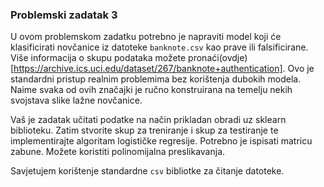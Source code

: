 ### Problemski zadatak 3

U ovom problemskom zadatku potrebno je napraviti model koji će klasificirati novčanice iz datoteke `banknote.csv` kao prave ili falsificirane. Više informacija o skupu podataka možete pronaći(ovdje)[https://archive.ics.uci.edu/dataset/267/banknote+authentication]. Ovo je standardni pristup realnim problemima bez korištenja dubokih modela. Naime svaka od ovih značajki je ručno konstruirana na temelju nekih svojstava slike lažne novčanice. 

Vaš je zadatak učitati podatke na način prikladan obradi uz sklearn biblioteku. Zatim stvorite skup za treniranje i skup za testiranje te implementirajte algoritam logističke regresije. Potrebno je ispisati matricu zabune. Možete koristiti polinomijalna preslikavanja. 

Savjetujem korištenje standardne `csv` bibliotke za čitanje datoteke.
